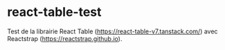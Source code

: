 # react-table-test

Test de la librairie React Table (https://react-table-v7.tanstack.com/) avec Reactstrap (https://reactstrap.github.io).

